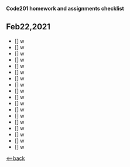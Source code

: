 **Code201 homework and assignments checklist**

## **Feb22,2021**

- [] w
- [] w
- [] w
- [] w
- [] w
- [] w
- [] w
- [] w
- [] w
- [] w
- [] w
- [] w
- [] w
- [] w
- [] w
- [] w
- [] w
- [] w





[<==back](README.md)

